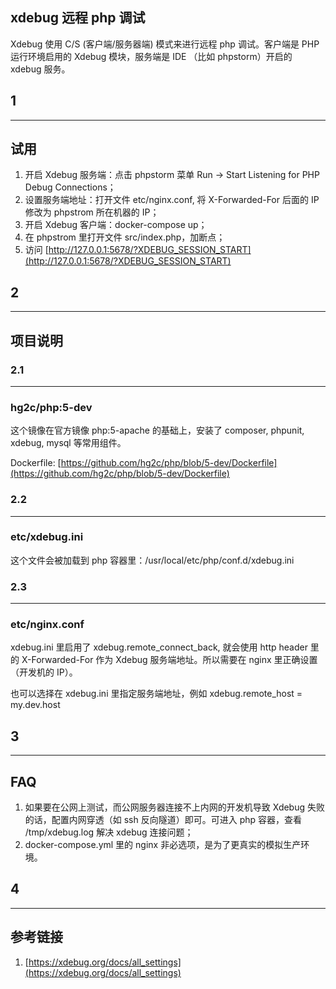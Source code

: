 ## xdebug 远程 php 调试

Xdebug 使用 C/S (客户端/服务器端) 模式来进行远程 php 调试。客户端是 PHP 运行环境启用的 Xdebug 模块，服务端是 IDE （比如 phpstorm）开启的 xdebug 服务。

## 1
* * *
## 试用

1. 开启 Xdebug 服务端：点击 phpstorm 菜单 Run -> Start Listening for PHP Debug Connections；
2. 设置服务端地址：打开文件 etc/nginx.conf, 将 X-Forwarded-For 后面的 IP 修改为 phpstrom 所在机器的 IP；
3. 开启 Xdebug 客户端：docker-compose up；
4. 在 phpstrom 里打开文件 src/index.php，加断点；
5. 访问 [http://127.0.0.1:5678/?XDEBUG_SESSION_START](http://127.0.0.1:5678/?XDEBUG_SESSION_START)

## 2
* * *
## 项目说明

### 2.1
* * *
### hg2c/php:5-dev

这个镜像在官方镜像 php:5-apache 的基础上，安装了 composer, phpunit, xdebug, mysql 等常用组件。

Dockerfile: [https://github.com/hg2c/php/blob/5-dev/Dockerfile](https://github.com/hg2c/php/blob/5-dev/Dockerfile)

### 2.2
* * *
### etc/xdebug.ini

这个文件会被加载到 php 容器里：/usr/local/etc/php/conf.d/xdebug.ini

### 2.3
* * *
### etc/nginx.conf

xdebug.ini 里启用了 xdebug.remote_connect_back, 就会使用 http header 里的 X-Forwarded-For 作为 Xdebug 服务端地址。所以需要在 nginx 里正确设置（开发机的 IP）。

也可以选择在 xdebug.ini 里指定服务端地址，例如 xdebug.remote_host = my.dev.host

## 3
* * *
## FAQ

1. 如果要在公网上测试，而公网服务器连接不上内网的开发机导致 Xdebug 失败的话，配置内网穿透（如 ssh 反向隧道）即可。可进入 php 容器，查看 /tmp/xdebug.log 解决 xdebug 连接问题；
2. docker-compose.yml 里的 nginx 非必选项，是为了更真实的模拟生产环境。

## 4
* * *
## 参考链接

1. [https://xdebug.org/docs/all_settings](https://xdebug.org/docs/all_settings)

